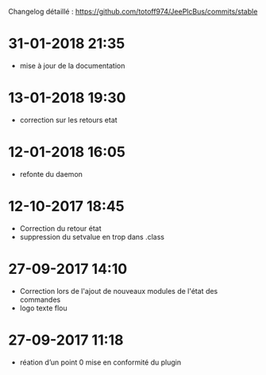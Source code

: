 Changelog détaillé :
<https://github.com/totoff974/JeePlcBus/commits/stable>

31-01-2018 21:35
===

-   mise à jour de la documentation

13-01-2018 19:30
===

-   correction sur les retours etat

12-01-2018 16:05
===

-   refonte du daemon

12-10-2017 18:45
===

-   Correction du retour état
-   suppression du setvalue en trop dans .class

27-09-2017 14:10
===

-   Correction lors de l'ajout de nouveaux modules de l'état des commandes
-   logo texte flou

27-09-2017 11:18
===

-   réation d’un point 0 mise en conformité du plugin
